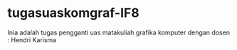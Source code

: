 tugasuaskomgraf-IF8
===================

Inia adalah tugas pengganti uas matakuliah grafika komputer dengan dosen : Hendri Karisma
